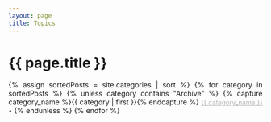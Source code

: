 ```yaml
---
layout: page
title: Topics
---
```


<h1 class="page-title">{{ page.title }}</h1>

<div style="width:100%; text-align:justify" id="archives">

{% assign sortedPosts = site.categories | sort %}
{% for category in sortedPosts %}
    {% unless category contains "Archive" %}
        {% capture category_name %}{{ category | first }}{% endcapture %}
            <a alt="{{ category_name }}" style="color:#B2B2B2; font-size:0.8rem" href='{{ site.baseurl }}/category/{{category_name| slugify: "ascii" }}' class="category-head1">{{ category_name }} </a>
            <span style="color:#515151; font-size:0.8rem">&#8226;</span>
    {% endunless %}
{% endfor %}
